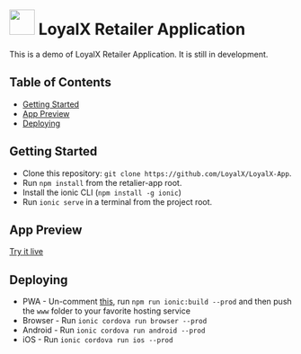 # <img src="https://avatars1.githubusercontent.com/u/33500684" height="45px"/> LoyalX Retailer Application

This is a demo of LoyalX Retailer Application. It is still in development.

## Table of Contents
 - [Getting Started](#getting-started)
 - [App Preview](#app-preview)
 - [Deploying](#deploying)


## Getting Started

* Clone this repository: `git clone https://github.com/LoyalX/LoyalX-App`.
* Run `npm install` from the retalier-app root.
* Install the ionic CLI (`npm install -g ionic`)
* Run `ionic serve` in a terminal from the project root.

## App Preview

[Try it live](http://165.165.131.155:8102/)


## Deploying

* PWA - Un-comment [this](https://github.com/LoyalX/LoyalX-App/blob/master/retailer-app/src/index.html#L19,L20,L21,L22,L23,L24,L25), run `npm run ionic:build --prod` and then push the `www` folder to your favorite hosting service
* Browser - Run `ionic cordova run browser --prod`
* Android - Run `ionic cordova run android --prod`
* iOS - Run `ionic cordova run ios --prod`
